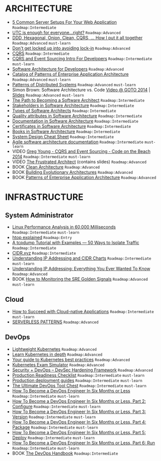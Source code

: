 # ARCHITECTURE

- [5 Common Server Setups For Your Web Application](https://www.digitalocean.com/community/tutorials/5-common-server-setups-for-your-web-application) `Roadmap:Intermediate`
- [UTC is enough for everyone...right?](https://zachholman.com/talk/utc-is-enough-for-everyone-right) `Roadmap:Advanced`
- [DDD, Hexagonal, Onion, Clean, CQRS, … How I put it all together](https://herbertograca.com/2017/11/16/explicit-architecture-01-ddd-hexagonal-onion-clean-cqrs-how-i-put-it-all-together/) `Roadmap:Advanced` `must-learn`
- [Don't get locked up into avoiding lock-in](https://martinfowler.com/articles/oss-lockin.html) `Roadmap:Advanced`
- [CQRS](https://martinfowler.com/bliki/CQRS.html) `Roadmap:Intermediate`
- [CQRS and Event Sourcing Intro For Developers](https://altkomsoftware.pl/en/blog/cqrs-event-sourcing/) `Roadmap:Intermediate` `must-learn`
- [Software Architecture for Developers](https://softwarearchitecturefordevelopers.com/) `Roadmap:Advanced`
- [Catalog of Patterns of Enterprise Application Architecture](https://martinfowler.com/eaaCatalog/index.html) `Roadmap:Advanced` `must-learn`
- [Patterns of Distributed Systems](https://martinfowler.com/articles/patterns-of-distributed-systems/) `Roadmap:Advanced` `must-learn`
- Simon Brown: Software Architecture vs. Code [Video @ GOTO 2014](https://www.youtube.com/watch?v=GAFZcYlO5S0) | [Slides](http://gotocon.com/dl/goto-amsterdam-2014/slides/SimonBrown_SoftwareArchitectureVsCode.pdf) `Roadmap:Advanced` `must-learn`
- [The Path to Becoming a Software Architect](https://medium.com/@nvashanin/the-path-to-becoming-a-software-architect-de53f1cb310a) `Roadmap:Intermediate`
- [Stakeholders in Software Architecture](https://medium.com/@nvashanin/stakeholders-in-software-architecture-6d18f36250f9) `Roadmap:Intermediate`
- [Types of Software Architects](https://medium.com/@nvashanin/types-of-software-architects-aa03e359d192) `Roadmap:Intermediate`
- [Quality attributes in Software Architecture](https://medium.com/@nvashanin/quality-attributes-in-software-architecture-3844ea482732) `Roadmap:Intermediate`
- [Documentation in Software Architecture](https://medium.com/@nvashanin/documentation-in-software-architecture-4f2e4159c4fc) `Roadmap:Intermediate`
- [Certificates in Software Architecture](https://medium.com/@nvashanin/certificates-in-software-architecture-6b18e0102fe7) `Roadmap:Intermediate`
- [Books in Software Architecture](https://medium.com/@nvashanin/books-in-software-architecture-6ad974e524ce) `Roadmap:Intermediate`
- [System Design Cheat Sheet](https://medium.com/@nvashanin/system-design-cheat-sheet-762810f95fb6) `Roadmap:Intermediate`
- [Agile software architecture documentation](http://www.codingthearchitecture.com/2016/05/31/agile_software_architecture_documentation.html) `Roadmap:Intermediate` `must-learn`
- VIDEO [Greg Young - CQRS and Event Sourcing - Code on the Beach 2014](https://www.youtube.com/watch?v=JHGkaShoyNs) `Roadmap:Intermediate` `must-learn`
- VIDEO [The Frustrated Architect](https://www.infoq.com/presentations/The-Frustrated-Architect/) (contains slides) `Roadmap:Advanced`
- BOOK [Clean Architecture](https://www.amazon.com/Clean-Architecture-Craftsmans-Software-Structure/dp/0134494164) `Roadmap:Advanced`
- BOOK [Building Evolutionary Architectures](https://www.amazon.com/Building-Evolutionary-Architectures-Support-Constant/dp/1491986360) `Roadmap:Advanced`
- BOOK [Patterns of Enterprise Application Architecture](https://www.amazon.com/Patterns-Enterprise-Application-Architecture-Martin/dp/0321127420) `Roadmap:Advanced`

# INFRASTRUCTURE

## System Administrator

- [Linux Performance Analysis in 60,000 Milliseconds](https://netflixtechblog.com/linux-performance-analysis-in-60-000-milliseconds-accc10403c55) `Roadmap:Intermediate` `must-learn`
- [htop explained](https://peteris.rocks/blog/htop/) `Roadmap:Entry`
- [A tcpdump Tutorial with Examples — 50 Ways to Isolate Traffic](https://danielmiessler.com/study/tcpdump/) `Roadmap:Intermediate`
- [CIDR.xyz](https://cidr.xyz/) `Roadmap:Intermediate`
- [Understanding IP Addressing and CIDR Charts](https://www.ripe.net/about-us/press-centre/understanding-ip-addressing) `Roadmap:Intermediate` `must-learn`
- [Understanding IP Addressing: Everything You Ever Wanted To Know](http://pages.di.unipi.it/ricci/501302.pdf) `Roadmap:Advanced`
- BOOK [How to Monitoring the SRE Golden Signals](https://www.slideshare.net/OpsStack/how-to-monitoring-the-sre-golden-signals-ebook/) `Roadmap:Advanced` `must-learn`

## Cloud

- [How to Succeed with Cloud-native Applications](https://medium.com/faun/how-to-succeed-with-cloud-native-applications-f222ecd3f746) `Roadmap:Intermediate` `must-learn`
- [SERVERLESS PATTERNS](https://serverlesspatterns.io/) `Roadmap:Advanced`

## DevOps

- [Lightweight Kubernetes](https://k3s.io/) `Roadmap:Advanced`
- [Learn Kubernetes in depth](https://learnk8s.io/) `Roadmap:Advanced`
- [Your guide to Kubernetes best practices](https://cloud.google.com/blog/products/containers-kubernetes/your-guide-kubernetes-best-practices) `Roadmap:Advanced`
- [Kubernetes Exam Simulator](https://killer.sh/) `Roadmap:Advanced`
- [Security + DevOps – DevSec Hardening Framework](https://dev-sec.io/) `Roadmap:Advanced`
- [Production Readiness Checklist](https://gruntwork.io/devops-checklist/) `Roadmap:Intermediate` `must-learn`
- [Production deployment guides](https://gruntwork.io/guides) `Roadmap:Intermediate` `must-learn`
- [The Ultimate DevOps Tool Chest](https://xebialabs.com/the-ultimate-devops-tool-chest/) `Roadmap:Intermediate` `must-learn`
- [How To Become a DevOps Engineer In Six Months or Less](https://medium.com/@devfire/how-to-become-a-devops-engineer-in-six-months-or-less-366097df7737) `Roadmap:Intermediate` `must-learn`
- [How To Become a DevOps Engineer In Six Months or Less, Part 2: Configure](https://medium.com/@devfire/how-to-become-a-devops-engineer-in-six-months-or-less-part-2-configure-a2dfc11f6f7d) `Roadmap:Intermediate` `must-learn`
- [How To Become a DevOps Engineer In Six Months or Less, Part 3: Version](https://medium.com/@devfire/how-to-become-a-devops-engineer-in-six-months-or-less-part-3-version-76034885a7ab) `Roadmap:Intermediate` `must-learn`
- [How To Become a DevOps Engineer In Six Months or Less, Part 4: Package](https://medium.com/@devfire/how-to-become-a-devops-engineer-in-six-months-or-less-part-4-package-47677ca2f058) `Roadmap:Intermediate` `must-learn`
- [How To Become a DevOps Engineer In Six Months or Less, Part 5: Deploy](https://medium.com/@devfire/how-to-become-a-devops-engineer-in-six-months-or-less-part-5-deploy-83e790545c23) `Roadmap:Intermediate` `must-learn`
- [How To Become a DevOps Engineer In Six Months or Less, Part 6: Run](https://medium.com/@devfire/how-to-become-a-devops-engineer-in-six-months-or-less-part-6-run-214e78c6dfcf) `Roadmap:Intermediate` `must-learn`
- BOOK [The DevOps Handbook](https://www.amazon.com/Devops-Handbook-World-Class-Reliability-Organizations/dp/1942788002) `Roadmap:Intermediate`

